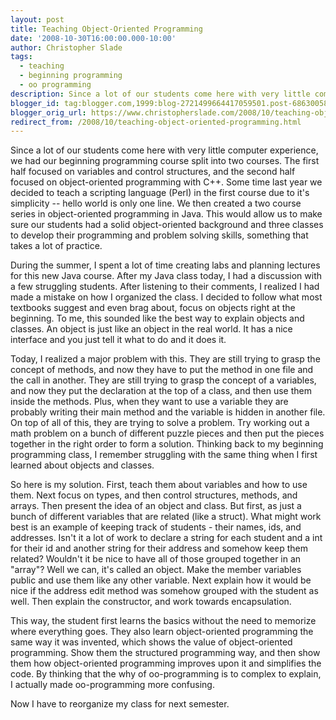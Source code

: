 ```yaml
---
layout: post
title: Teaching Object-Oriented Programming
date: '2008-10-30T16:00:00.000-10:00'
author: Christopher Slade
tags: 
  - teaching 
  - beginning programming 
  - oo programming
description: Since a lot of our students come here with very little computer experience, we had our beginning programming course split into two courses.  The first half focused on variables and control structures, and the second half focused on object-oriented programming with C++.  Some time last year we decided to teach a scripting language (Perl) in the first course due to it's simplicity -- hello world is only one line.  We then created a two course series in object-oriented programming in Java.  This would allow us to make sure our students had a solid object-oriented background and three classes to develop their programming and problem solving skills, something that takes a lot of practice.
blogger_id: tag:blogger.com,1999:blog-2721499664417059501.post-6863005831936869442
blogger_orig_url: https://www.christopherslade.com/2008/10/teaching-object-oriented-programming.html
redirect_from: /2008/10/teaching-object-oriented-programming.html
---
```


Since a lot of our students come here with very little computer experience, we had our beginning programming course split into two courses.  The first half focused on variables and control structures, and the second half focused on object-oriented programming with C++.  Some time last year we decided to teach a scripting language (Perl) in the first course due to it's simplicity -- hello world is only one line.  We then created a two course series in object-oriented programming in Java.  This would allow us to make sure our students had a solid object-oriented background and three classes to develop their programming and problem solving skills, something that takes a lot of practice.

During the summer, I spent a lot of time creating labs and planning lectures for this new Java course.  After my Java class today, I had a discussion with a few struggling students.  After listening to their comments, I realized I had made a mistake on how I organized the class.  I decided to follow what most textbooks suggest and even brag about, focus on objects right at the beginning.  To me, this sounded like the best way to explain objects and classes.  An object is just like an object in the real world.  It has a nice interface and you just tell it what to do and it does it.

Today, I realized a major problem with this. They are still trying to grasp the concept of methods, and now they have to put the method in one file and the call in another.  They are still trying to grasp the concept of a variables, and now they put the declaration at the top of a class, and then use them inside the methods.  Plus, when they want to use a variable they are probably writing their main method and the variable is hidden in another file.  On top of all of this, they are trying to solve a problem.  Try working out a math problem on a bunch of different puzzle pieces and then put the pieces together in the right order to form a solution.  Thinking back to my beginning programming class, I remember struggling with the same thing when I first learned about objects and classes.

So here is my solution.  First, teach them about variables and how to use them.  Next focus on types, and then control structures, methods, and arrays.  Then present the idea of an object and class.  But first, as just a bunch of different variables that are related (like a struct).  What might work best is an example of keeping track of students -  their names, ids, and addresses.  Isn't it a lot of work to declare a string for each student and a int for their id and another string for their address and somehow keep them related?  Wouldn't it be nice to have all of those grouped together in an "array"?  Well we can, it's called an object.  Make the member variables public and use them like any other variable.  Next explain how it would be nice if the address edit method was somehow grouped with the student as well.  Then explain the constructor, and work towards encapsulation.

This way, the student first learns the basics without the need to memorize where everything goes.  They also learn object-oriented programming the same way it was invented, which shows the value of object-oriented programming.  Show them the structured programming way, and then show them how object-oriented programming improves upon it and simplifies the code.  By thinking that the why of oo-programming is to complex to explain, I actually made oo-programming more confusing.

Now I have to reorganize my class for next semester.